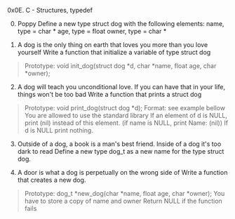 0x0E. C - Structures, typedef

0. Poppy    Define a new type struct dog with the following elements:
name, type = char *
age, type = float
owner, type = char *

1. A dog is the only thing on earth that loves you more than you love yourself  Write a function that initialize a variable of type struct dog
>Prototype: void init_dog(struct dog *d, char *name, float age, char *owner);

2. A dog will teach you unconditional love. If you can have that in your life, things won't be too bad   Write a function that prints a struct dog
>Prototype: void print_dog(struct dog *d);
Format: see example bellow
You are allowed to use the standard library
If an element of d is NULL, print (nil) instead of this element. (if name is NULL, print Name: (nil))
If d is NULL print nothing.

3. Outside of a dog, a book is a man's best friend. Inside of a dog it's too dark to read  Define a new type dog_t as a new name for the type struct dog.

4. A door is what a dog is perpetually on the wrong side of  Write a function that creates a new dog.
>Prototype: dog_t *new_dog(char *name, float age, char *owner);
>You have to store a copy of name and owner
>Return NULL if the function fails
